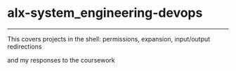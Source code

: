 # alx-system_engineering-devops

***

This covers projects in the shell: 
permissions, expansion, input/output redirections

and my responses to the coursework
